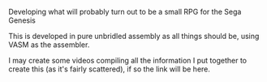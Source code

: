 Developing what will probably turn out to be a small RPG for the Sega Genesis

This is developed in pure unbridled assembly as all things should be, using VASM as the assembler.

I may create some videos compiling all the information I put together to create this (as it's fairly scattered),
if so the link will be here.
